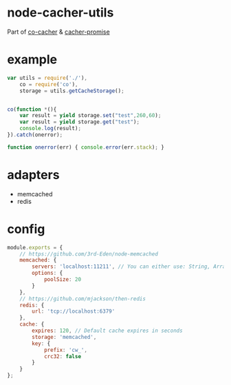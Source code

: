 node-cacher-utils
===================

Part of [co-cacher](https://github.com/ria-com/node-co-cacher) & [cacher-promise](https://github.com/ria-com/node-cacher-promise) 


example
=======

```javascript
var utils = require('./'),
    co = require('co'),
    storage = utils.getCacheStorage();


co(function *(){
    var result = yield storage.set("test",260,60);
    var result = yield storage.get("test");
    console.log(result);
}).catch(onerror);

function onerror(err) { console.error(err.stack); }
```

adapters
========

   * memcached
   * redis
   
   
config
======
```javascript
module.exports = {
    // https://github.com/3rd-Eden/node-memcached
    memcached: {
        servers: 'localhost:11211', // You can either use: String, Array, Object
        options: {
            poolSize: 20
        }
    },
    // https://github.com/mjackson/then-redis
    redis: {
        url: 'tcp://localhost:6379'
    },
    cache: {
        expires: 120, // Default cache expires in seconds
        storage: 'memcached',
        key: {
            prefix: 'cw_',
            crc32: false
        }
    }
};
```

